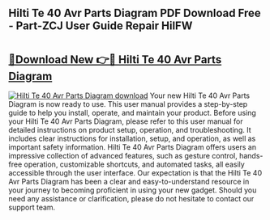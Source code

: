 ## Hilti Te 40 Avr Parts Diagram PDF Download Free - Part-ZCJ User Guide Repair HilFW

# <h2><a href="http://dfhn713.blite.top/?on=Hilti+Te+40+Avr+Parts+Diagram">🔗Download New 👉🔴 Hilti Te 40 Avr Parts Diagram</a></h2>

[![Hilti Te 40 Avr Parts Diagram download](https://i.imgur.com/lujVjoI.png)](http://dfhn713.blite.top/?on=Hilti+Te+40+Avr+Parts+Diagram)
Your new Hilti Te 40 Avr Parts Diagram is now ready to use. This user manual provides a step-by-step guide to help you install, operate, and maintain your product. Before using your Hilti Te 40 Avr Parts Diagram, please refer to this user manual for detailed instructions on product setup, operation, and troubleshooting. It includes clear instructions for installation, setup, and operation, as well as important safety information. Hilti Te 40 Avr Parts Diagram offers users an impressive collection of advanced features, such as gesture control, hands-free operation, customizable shortcuts, and automated tasks, all easily accessible through the user interface. Our expectation is that the Hilti Te 40 Avr Parts Diagram has been a clear and easy-to-understand resource in your journey to becoming proficient in using your new gadget. Should you need any assistance or clarification, please do not hesitate to contact our support team.

